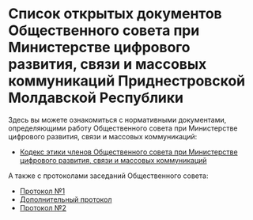 # Список открытых документов Общественного совета при Министерстве цифрового развития, связи и массовых коммуникаций Приднестровской Молдавской Республики

Здесь вы можете ознакомиться с нормативными документами, определяющими работу Общественного совета при Министерстве цифрового развития, связи и массовых коммуникаций:

- [Кодекс этики членов Общественного совета при Министерстве цифрового развития, связи и массовых коммуникаций](./regulatory/Кодекс_этики.md)

А также с протоколами заседаний Общественного совета:

- [Протокол №1](./protocols/Протокол%201.md)
- [Дополнительный протокол](./protocols/Протокол%201%20дополнительный.md)
- [Протокол №2](./protocols/Протокол%202.md)